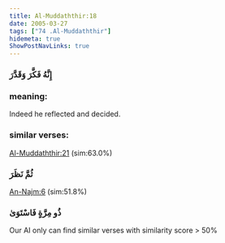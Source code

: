 ```yaml
---
title: Al-Muddaththir:18
date: 2005-03-27
tags: ["74 .Al-Muddaththir"]
hidemeta: true 
ShowPostNavLinks: true 
---
```

### إِنَّهُ فَكَّرَ وَقَدَّرَ
### meaning: 
Indeed he reflected and decided.
### similar verses: 

[Al-Muddaththir:21](/74/21) (sim:63.0%)

### ثُمَّ نَظَرَ

[An-Najm:6](/53/6) (sim:51.8%)

### ذُو مِرَّةٍ فَاسْتَوَىٰ

Our AI only can find similar verses with similarity score > 50% 


